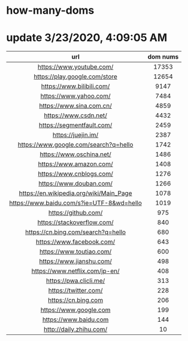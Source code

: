 # how-many-doms

# update 3/23/2020, 4:09:05 AM

url | dom nums
:-: | :-:
https://www.youtube.com/ | 17353
https://play.google.com/store | 12654
https://www.bilibili.com/ | 9147
https://www.yahoo.com/ | 7484
https://www.sina.com.cn/ | 4859
https://www.csdn.net/ | 4432
https://segmentfault.com/ | 2459
https://juejin.im/ | 2387
https://www.google.com/search?q=hello | 1742
https://www.oschina.net/ | 1486
https://www.amazon.com/ | 1408
https://www.cnblogs.com/ | 1276
https://www.douban.com/ | 1266
https://en.wikipedia.org/wiki/Main_Page | 1078
https://www.baidu.com/s?ie=UTF-8&wd=hello | 1019
https://github.com/ | 975
https://stackoverflow.com/ | 840
https://cn.bing.com/search?q=hello | 680
https://www.facebook.com/ | 643
https://www.toutiao.com/ | 600
https://www.jianshu.com/ | 498
https://www.netflix.com/jp-en/ | 408
https://pwa.clicli.me/ | 313
https://twitter.com/ | 228
https://cn.bing.com | 206
https://www.google.com | 199
https://www.baidu.com | 144
http://daily.zhihu.com/ | 10
